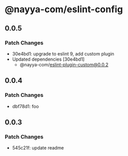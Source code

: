 # @nayya-com/eslint-config

## 0.0.5

### Patch Changes

- 30e4bd1: upgrade to eslint 9, add custom plugin
- Updated dependencies [30e4bd1]
  - @nayya-com/eslint-plugin-custom@0.0.2

## 0.0.4

### Patch Changes

- dbf78d1: foo

## 0.0.3

### Patch Changes

- 545c21f: update readme
